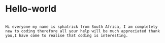 # Hello-world                                                          
                                                                                                                                          Hi everyone my name is sphatrick from South Africa, I am completely new to coding therefore all your help will be much appreciated thank you,I have come to realise that coding is interesting.
                                                                                                                                     
